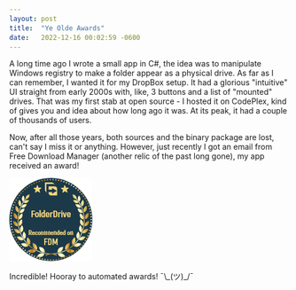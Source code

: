 ```yaml
---
layout: post
title:  "Ye Olde Awards"
date:   2022-12-16 00:02:59 -0600
---
```


A long time ago I wrote a small app in C#, the idea was to manipulate Windows registry to make a folder appear as a physical drive. As far as I can remember, I wanted it for my DropBox setup. It had a glorious "intuitive" UI straight from early 2000s with, like, 3 buttons and a list of "mounted" drives. That was my first stab at open source - I hosted it on CodePlex, kind of gives you and idea about how long ago it was. At its peak, it had a couple of thousands of users.

Now, after all those years, both sources and the binary package are lost, can't say I miss it or anything. However, just recently I got an email from Free Download Manager (another relic of the past long gone), my app received an award!

![lamp3](/images/202212/AwardsFolderDrive.png)

Incredible! Hooray to automated awards! ¯\\\_(ツ)\_/¯

